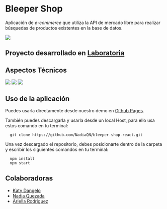 # Bleeper Shop

Aplicación de *e-commerce* que utiliza la API de mercado libre para realizar búsquedas de productos existentes en la base de datos.

![](https://user-images.githubusercontent.com/32299783/37910581-43ff5748-30e4-11e8-86cd-8ccadc982666.jpg)

## Proyecto desarrollado en [Laboratoria](http://www.laboratoria.la/)

## Aspectos Técnicos
<img src='https://img.shields.io/badge/React-16.2.0-blue.svg'>
<img src='https://img.shields.io/badge/Bootstrap--React-0.32.1-blue.svg'>
<img src='https://img.shields.io/badge/API-Mercado%20Libre-orange.svg'>

## Uso de la aplicación

 Puedes usarla directamente desde nuestro demo en [Github Pages](https://nadiaqn.github.io/bleeper-shop-react/).

También puedes descargarla y usarla desde un local Host, para ello usa estos comando en tu terminal:

```github
  git clone https://github.com/NadiaQN/bleeper-shop-react.git
```
  Una vez descargado el repositorio, debes posicionarte dentro de la carpeta y escribir los siguientes comandos en tu terminal:

```npm
  npm install
  npm start
```


## Colaboradoras

- [Katy Dangelo](https://github.com/Kdangelo)
- [Nadia Quezada](https://github.com/NadiaQN)
- [Ariella Rodriguez](https://github.com/AriellaRogueN)





  



